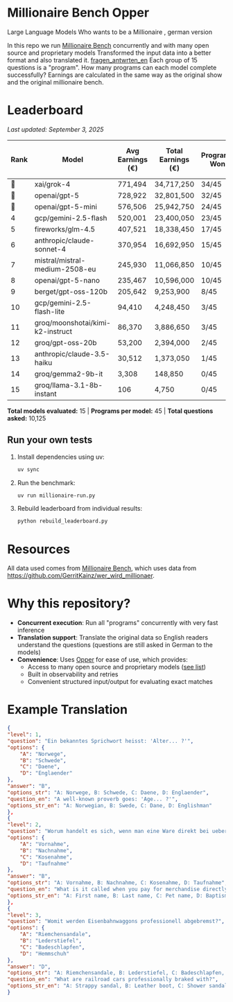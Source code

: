 # Millionaire Bench Opper
Large Language Models Who wants to be a Millionaire , german version

In this repo we run [Millionaire Bench](https://github.com/ikiruneo/millionaire-bench/tree/main) concurrently and with many open source and proprietary models
Transformed the input data into a better format and also translated it. [fragen_antwrten_en](fragen_antworten_en.json)
Each group of 15 questions is a "program". How many programs can each model complete successfully?
Earnings are calculated in the same way as the original show and the original millionaire bench.

# Leaderboard

*Last updated: September 3, 2025*

| Rank | Model | Avg Earnings (€) | Total Earnings (€) | Programs Won | Success Rate | Max Single Program (€) |
|------|-------|------------------|--------------------|--------------|--------------|-----------------------|
| 🥇 | xai/grok-4 | 771,494 | 34,717,250 | 34/45 | 75.6% | 1,000,000 |
| 🥈 | openai/gpt-5 | 728,922 | 32,801,500 | 32/45 | 71.1% | 1,000,000 |
| 🥉 | openai/gpt-5-mini | 576,506 | 25,942,750 | 24/45 | 53.3% | 1,000,000 |
| 4 | gcp/gemini-2.5-flash | 520,001 | 23,400,050 | 23/45 | 51.1% | 1,000,000 |
| 5 | fireworks/glm-4.5 | 407,521 | 18,338,450 | 17/45 | 37.8% | 1,000,000 |
| 6 | anthropic/claude-sonnet-4 | 370,954 | 16,692,950 | 15/45 | 33.3% | 1,000,000 |
| 7 | mistral/mistral-medium-2508-eu | 245,930 | 11,066,850 | 10/45 | 22.2% | 1,000,000 |
| 8 | openai/gpt-5-nano | 235,467 | 10,596,000 | 10/45 | 22.2% | 1,000,000 |
| 9 | berget/gpt-oss-120b | 205,642 | 9,253,900 | 8/45 | 17.8% | 1,000,000 |
| 10 | gcp/gemini-2.5-flash-lite | 94,410 | 4,248,450 | 3/45 | 6.7% | 1,000,000 |
| 11 | groq/moonshotai/kimi-k2-instruct | 86,370 | 3,886,650 | 3/45 | 6.7% | 1,000,000 |
| 12 | groq/gpt-oss-20b | 53,200 | 2,394,000 | 2/45 | 4.4% | 1,000,000 |
| 13 | anthropic/claude-3.5-haiku | 30,512 | 1,373,050 | 1/45 | 2.2% | 1,000,000 |
| 14 | groq/gemma2-9b-it | 3,308 | 148,850 | 0/45 | 0.0% | 125,000 |
| 15 | groq/llama-3.1-8b-instant | 106 | 4,750 | 0/45 | 0.0% | 2,000 |

**Total models evaluated:** 15 | **Programs per model:** 45 | **Total questions asked:** 10,125


## Run your own tests
1. Install dependencies using uv:
   ```bash
   uv sync
   ```

2. Run the benchmark:
   ```bash
   uv run millionaire-run.py
   ```

3. Rebuild leaderboard from individual results:
   ```bash
   python rebuild_leaderboard.py
   ```

# Resources
All data used comes from [Millionaire Bench](https://github.com/ikiruneo/millionaire-bench/tree/main), which uses data from https://github.com/GerritKainz/wer_wird_millionaer.

# Why this repository?
- **Concurrent execution**: Run all "programs" concurrently with very fast inference
- **Translation support**: Translate the original data so English readers understand the questions (questions are still asked in German to the models)
- **Convenience**: Uses [Opper](https://opper.ai) for ease of use, which provides:
  - Access to many open source and proprietary models ([see list](https://docs.opper.ai/capabilities/models))
  - Built in observability and retries
  - Convenient structured input/output for evaluating exact matches

# Example Translation
```json
{
"level": 1,
"question": "Ein bekanntes Sprichwort heisst: 'Alter... ?'",
"options": {
    "A": "Norwege",
    "B": "Schwede",
    "C": "Daene",
    "D": "Englaender"
},
"answer": "B",
"options_str": "A: Norwege, B: Schwede, C: Daene, D: Englaender",
"question_en": "A well-known proverb goes: 'Age... ?'",
"options_str_en": "A: Norwegian, B: Swede, C: Dane, D: Englishman"
},
{
"level": 2,
"question": "Worum handelt es sich, wenn man eine Ware direkt bei uebergabe des Pakets bezahlt?",
"options": {
    "A": "Vornahme",
    "B": "Nachnahme",
    "C": "Kosenahme",
    "D": "Taufnahme"
},
"answer": "B",
"options_str": "A: Vornahme, B: Nachnahme, C: Kosenahme, D: Taufnahme",
"question_en": "What is it called when you pay for merchandise directly upon delivery of the package?",
"options_str_en": "A: First name, B: Last name, C: Pet name, D: Baptismal name"
},
{
"level": 3,
"question": "Womit werden Eisenbahnwaggons professionell abgebremst?",
"options": {
    "A": "Riemchensandale",
    "B": "Lederstiefel",
    "C": "Badeschlapfen",
    "D": "Hemmschuh"
},
"answer": "D",
"options_str": "A: Riemchensandale, B: Lederstiefel, C: Badeschlapfen, D: Hemmschuh",
"question_en": "What are railroad cars professionally braked with?",
"options_str_en": "A: Strappy sandal, B: Leather boot, C: Shower sandals, D: Brake shoe"
}
```
